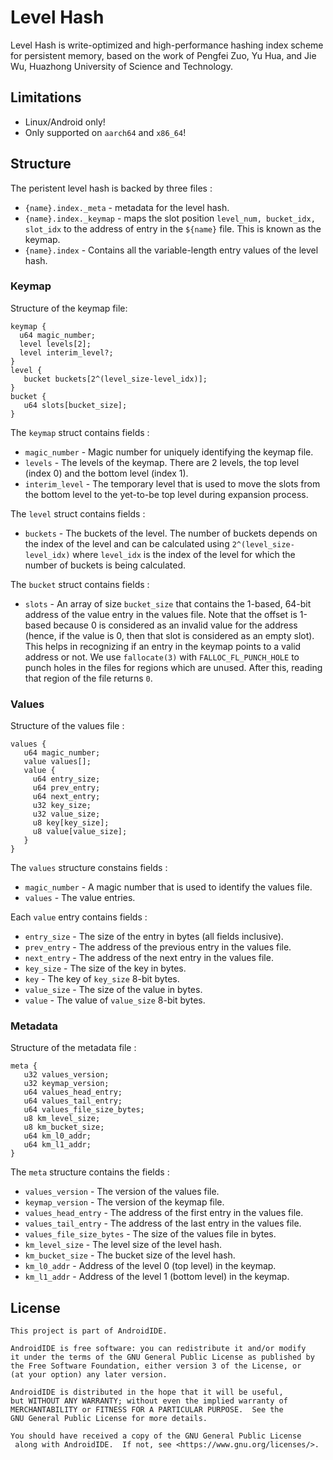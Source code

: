 # Level Hash

Level Hash is write-optimized and high-performance hashing index scheme for persistent memory, based on
the work of Pengfei Zuo, Yu Hua, and Jie Wu, Huazhong University of Science and Technology.

## Limitations

- Linux/Android only!
- Only supported on `aarch64` and `x86_64`!

## Structure

The peristent level hash is backed by three files :

- `{name}.index._meta` - metadata for the level hash.
- `{name}.index._keymap` - maps the slot position
   `level_num, bucket_idx, slot_idx` to the address of entry in the
   `${name}` file. This is known as the keymap.
- `{name}.index` - Contains all the variable-length entry values of the level hash.

### Keymap

Structure of the keymap file:

```
keymap {
  u64 magic_number;
  level levels[2];
  level interim_level?;
}
level {
   bucket buckets[2^(level_size-level_idx)];
}
bucket {
   u64 slots[bucket_size];
}
```

The `keymap` struct contains fields :
- `magic_number` - Magic number for uniquely identifying the keymap file.
- `levels` - The levels of the keymap. There are 2 levels, the top level (index 0)
   and the bottom level (index 1).
- `interim_level` - The temporary level that is used to move the slots from
   the bottom level to the yet-to-be top level during expansion process.

The `level` struct contains fields :
- `buckets` - The buckets of the level. The number of buckets depends on the
   index of the level and can be calculated using `2^(level_size-level_idx)`
   where `level_idx` is the index of the level for which the number of buckets
   is being calculated.

The `bucket` struct contains fields :
- `slots` - An array of size `bucket_size` that contains the 1-based, 64-bit
   address of the value entry in the values file. Note that the offset is
   1-based because 0 is considered as an invalid value for the address (hence,
   if the value is 0, then that slot is considered as an empty slot). This
   helps in recognizing if an entry in the keymap points to a valid address
   or not. We use `fallocate(3)` with `FALLOC_FL_PUNCH_HOLE` to punch holes in
   the files for regions which are unused. After this, reading that region of
   the file returns `0`.


### Values

Structure of the values file :

```
values {
   u64 magic_number;
   value values[];
   value {
     u64 entry_size;
     u64 prev_entry;
     u64 next_entry;
     u32 key_size;
     u32 value_size;
     u8 key[key_size];
     u8 value[value_size];
   }
}
```

The `values` structure constains fields :
- `magic_number` - A magic number that is used to identify the values file.
- `values` - The value entries.

Each `value` entry contains fields :
- `entry_size` - The size of the entry in bytes (all fields inclusive).
- `prev_entry` - The address of the previous entry in the values file.
- `next_entry` - The address of the next entry in the values file.
- `key_size` - The size of the key in bytes.
- `key` - The key of `key_size` 8-bit bytes.
- `value_size` - The size of the value in bytes.
- `value` - The value of `value_size` 8-bit bytes.

### Metadata

Structure of the metadata file :

```
meta {
   u32 values_version;
   u32 keymap_version;
   u64 values_head_entry;
   u64 values_tail_entry;
   u64 values_file_size_bytes;
   u8 km_level_size;
   u8 km_bucket_size;
   u64 km_l0_addr;
   u64 km_l1_addr;
}
```

The `meta` structure contains the fields :
- `values_version` - The version of the values file.
- `keymap_version` - The version of the keymap file.
- `values_head_entry` - The address of the first entry in the values file.
- `values_tail_entry` - The address of the last entry in the values file.
- `values_file_size_bytes` - The size of the values file in bytes.
- `km_level_size` - The level size of the level hash.
- `km_bucket_size` - The bucket size of the level hash.
- `km_l0_addr` - Address of the level 0 (top level) in the keymap.
- `km_l1_addr` - Address of the level 1 (bottom level) in the keymap.

## License

```
This project is part of AndroidIDE.

AndroidIDE is free software: you can redistribute it and/or modify
it under the terms of the GNU General Public License as published by
the Free Software Foundation, either version 3 of the License, or
(at your option) any later version.

AndroidIDE is distributed in the hope that it will be useful,
but WITHOUT ANY WARRANTY; without even the implied warranty of
MERCHANTABILITY or FITNESS FOR A PARTICULAR PURPOSE.  See the
GNU General Public License for more details.

You should have received a copy of the GNU General Public License
 along with AndroidIDE.  If not, see <https://www.gnu.org/licenses/>.
```
